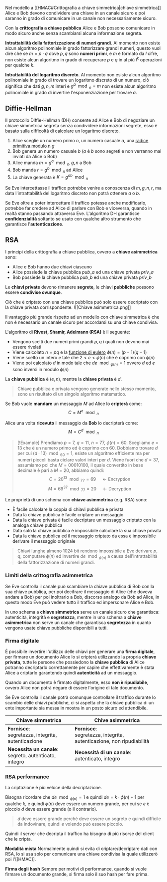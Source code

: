 Nel modello a [[HMAC#Crittografia a chiave simmetrica|chiave simmetrica]] Alice e Bob devono condividere una chiave in un canale sicuro e poi saranno in grado di comunicare in un canale non necessariamente sicuro.

Con la **crittografia a chiave pubblica** Alice e Bob possono comunicare in modo sicuro anche senza scambiarsi alcuna informazione segreta.

**Intrattabilità della fattorizzazione di numeri grandi**.
Al momento non esiste alcun algoritmo polinomiale in grado fattorizzare grandi numeri, questo vuol dire che se $m=p\cdot q$ dove $p,q$ sono **numeri primi**, e $m$ è formato da $l$ cifre, non esiste alcun algoritmo in grado di recuperare $p$ e $q$ in al più $l^k$ operazioni per qualche $k$.

**Intrattabilità del logaritmo discreto**.
Al momento non esiste alcun algoritmo polinomiale in grado di trovare un logaritmo discreto di un numero, ciò significa che dati $g,n,m$ interi e $g^a\mod_n=m$ non esiste alcun algoritmo polinomiale in grado di invertire l'esponenziazione per trovare $a$.

## Diffie-Hellman
Il protocollo Diffie-Hellman (DH) consente ad Alice e Bob di negoziare un chiave simmetrica segreta senza condividere informazioni segrete, esso è basato sulla difficoltà di calcolare un logaritmo discreto.

1. Alice sceglie un numero primo $n$, un numero casuale $a$, una [radice primitiva modulo n](https://en.wikipedia.org/wiki/Primitive_root_modulo_n) $g$
2. Bob genera un numero casuale $b$ ($a$ è $b$ sono segreti e non verranno mai inviati da Alice o Bob)
3. Alice manda $m=g^a\mod_n,g,n$ a Bob
4. Bob manda $r=g^b\mod_n$ ad Alice
5. La chiave generata è $K=g^{ab}\mod_n$

Se Eve intercettasse il traffico potrebbe venire a conoscenza di $m,g,n,r$, ma data l'intrattabilità del logaritmo discreto non potrà ottenere $a$ o $b$.

Se Eve oltre a poter intercettare il traffico potesse anche modificarlo, potrebbe far credere ad Alice di parlare con Bob e viceversa, quando in realtà stanno passando attraverso Eve.
L'algoritmo DH garantisce **confidenzialità** soltanto se usato con qualche altro strumento che garantisce l'**autenticazione**.

## RSA
I principi della crittografia a chiave pubblica, ovvero a **chiave asimmetrica** sono:
- Alice e Bob hanno due chiavi ciascuno
- Alice possiede la chiave pubblica $pub\_a$ ed una chiave privata $priv\_a$
- Bob possiede la chiave pubblica $pub\_b$ ed una chiave privata $priv\_b$

Le **chiavi private** devono rimanere **segrete**, le chiavi **pubbliche** possono essere **condivise ovunque**.

Ciò che è criptato con una chiave pubblica può solo essere decriptato con la chiave privata corrispondente.
![[Chiave asimmetrica.png]]

Il vantaggio più grande rispetto ad un modello con chiave simmetrica è che non è necessario un canale sicuro per accordarsi su una chiave condivisa.

L'algoritmo di **Rivest, Shamir, Adelmann (RSA)** è il seguente:
- Vengono scelti due numeri primi grandi $p,q$ i quali non devono mai essere rivelati
- Viene calcolato $n=pq$ e la [funzione di eulero](https://en.wikipedia.org/wiki/Euler%27s_totient_function) $\phi(n)=(p-1)(q-1)$
- Viene scelto un intero $e$ tale che $2<e<\phi(n)$ che è coprimo con $\phi(n)$
- Viene poi calcolato $d$ in modo tale che $de\mod_{\phi(n)}=1$
	ovvero $d$ ed $e$ sono inversi in modulo $\phi(n)$

La **chiave pubblica** è $(e,n)$, mentre la **chiave privata** è $d$.
>Chiave pubblica e privata vengono generate nello stesso momento, sono un risultato di un singolo algoritmo matematico.

Se Bob vuole **mandare** un messaggio $M$ ad Alice lo **cripterà** come: $$C=M^e\mod_n$$

Alice una volta **ricevuto** il messaggio da **Bob** lo decripterà come:
$$M=C^d\mod_n$$

>[!Example]
>Prendiamo $p=7$, $q=11$, $n=77$, $\phi(n)=60$.
>Scegliamo $e=13$ che è un numero primo ed è coprimo con $60$.
>Dobbiamo trovare $d$ per cui $(d\cdot13)\mod_{60}=1$, esiste un algoritmo efficiente ma per numeri piccoli basta ciclare valori interi per $d$.
>Viene fuori che $d=37$, assumiamo poi che $M=00010100$, il quale convertito in base decimale è pari a $M=20$, abbiamo quindi:
>$$C=20^{13}\mod_{77}=69\quad\leftarrow\text{Encryption}$$
>$$M=69^{37}\mod_{77}=20\quad\leftarrow\text{Decryption}$$

Le proprietà di uno schema con **chiave asimmetrica** (e.g. RSA) sono:
- È facile calcolare la coppia di chiavi pubblica e privata
- Data la chiave pubblica è facile criptare un messaggio
- Data la chiave privata è facile decriptare un messaggio criptato con la analoga chiave pubblica
- Data solo la chiave pubblica è impossibile calcolare la sua chiave privata
- Data la chiave pubblica ed il messaggio criptato da essa è impossibile derivare il messaggio originale

>Chiavi lunghe almeno $1024$ bit rendono impossibile a Eve derivare $p,q$, computare $\phi(n)$ ed invertire $de\mod_{\phi(n)}$ a causa dell'intrattabilità della fattorizzazione di numeri grandi.

### Limiti della crittografia asimmetrica
Se Eve controlla il canale può scambiare la chiave pubblica di Bob con la sua chiave pubblica, per poi decifrare il messaggio di Alice (che doveva andare a Bob) per poi inoltrarlo a Bob, discorso analogo da Bob ad Alice, in questo modo Eve può vedere tutto il traffico ed impersonare Alice e Bob.

In uno schema a **chiave simmetrica** serve un canale sicuro che garantisca: autenticità, integrità e **segretezza**, mentre in uno schema a **chiave asimmetrica** non serve un canale che garantisca **segretezza** in quanto vengono usate chiave pubbliche disponibili a tutti.

### Firma digitale
È possibile invertire l'utilizzo delle chiavi per generare una **firma digitale**, per firmare un documento Alice lo si cripterà utilizzando la propria **chiave privata**, tutte le persone che possiedono la **chiave pubblica** di Alice potranno decriptarlo correttamente per capire che effettivamente è stata Alice a criptarlo garantendo quindi **autenticità** ad un messaggio.

Quando un documento è firmato digitalmente, esso **non è ripudiabile**, ovvero Alice non potrà negare di essere l'origine di tale documento.

Se Eve controlla il canale potrà comunque controllare il traffico durante lo scambio delle chiavi pubbliche, ci si aspetta che la chiave pubblica di un ente importante sia messa in mostra in un posto sicuro ed attendibile.

| Chiave simmetrica                                          | Chive asimmetrica                                                         |
| ---------------------------------------------------------- | ------------------------------------------------------------------------- |
| **Fornisce**:<br>segretezza, integrità, autenticazione<br> | **Fornisce**:<br>segretezza, integrità, autenticazione, non ripudiabilità |
| **Necessita un canale**:<br>segreto, autenticato, integro  | **Necessità di un canale**:<br>autenticato, integro                       |

### RSA performance
La criptazione è più veloce della decriptazione.

Bisogna ricordare che $de\mod_{\phi(n)}=1$ e quindi $de=k\cdot\phi(n)+1$ per qualche $k$, e quindi $\phi(n)$ deve essere un numero grande, per cui se $e$ è piccolo $d$ deve essere grande (o il contrario).
>$d$ deve essere grande perchè deve essere un segreto e quindi difficile da indovinare, quindi $e$ volendo può essere piccolo.

Quindi il server che decripta il traffico ha bisogno di più risorse del client che le cripta.

**Modalità mista**
Normalmente quindi si evita di criptare/decriptare dati con RSA, lo si usa solo per comunicare una chiave condivisa la quale utilizzerò poi l'[[HMAC]].

**Firma degli hash**
Sempre per motivi di performance, quando si vuole firmare un documento grande, si firma solo il suo hash per fare prima.

